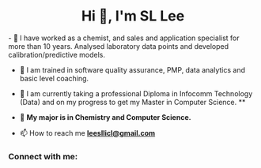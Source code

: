 <h1 align="center">Hi 👋, I'm SL Lee</h1>
- 🌱 I have worked as a chemist, and sales and application specialist for more than 10 years. Analysed laboratory data points and developed calibration/predictive models.

- 🌱 I am trained in software quality assurance, PMP, data analytics and basic level coaching.

- 🌱 I am currently taking a professional Diploma in Infocomm Technology (Data) and on my progress to get my Master in Computer Science. **

- 💬 **My major is in Chemistry and Computer Science.**

- 📫 How to reach me **leesllicl@gmail.com**

<h3 align="left">Connect with me:</h3>
<p align="left">
</p>
